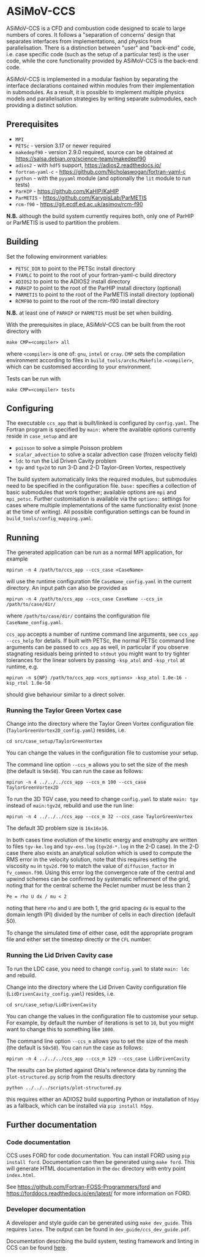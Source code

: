 # ASiMoV-CCS

ASiMoV-CCS is a CFD and combustion code designed to scale to large numbers of cores. It follows a "separation of concerns' design that separates interfaces from implementations, and physics from parallelisation. There is a distinction between "user" and "back-end" code, i.e. case specific code (such as the setup of a particular test) is the user code, while the core functionality provided by ASiMoV-CCS is the back-end code.

ASiMoV-CCS is implemented in a modular fashion by separating the interface declarations contained within modules from their implementation in submodules. As a result, it is possible to implement multiple physics models and parallelisation strategies by writing separate submodules, each providing a distinct solution.

## Prerequisites

- `MPI`
- `PETSc` - version 3.17 or newer required
- `makedepf90` - version 2.9.0 required, source can be obtained at https://salsa.debian.org/science-team/makedepf90
- `adios2` - with `hdf5` support, https://adios2.readthedocs.io/
- `fortran-yaml-c` - https://github.com/Nicholaswogan/fortran-yaml-c
- `python` - with the `pyyaml` module (and optionally the `lit` module to run tests)
- `ParHIP` - https://github.com/KaHIP/KaHIP
- `ParMETIS` - https://github.com/KarypisLab/ParMETIS
- `rcm-f90` - https://git.ecdf.ed.ac.uk/asimov/rcm-f90

**N.B.** although the build system currently requires both, only one of ParHIP or ParMETIS is used to partition the problem.

## Building

Set the following environment variables:

- `PETSC_DIR` to point to the PETSc install directory 
- `FYAMLC` to point to the root of your fortran-yaml-c build directory
- `ADIOS2` to point to the ADIOS2 install directory
- `PARHIP` to point to the root of the ParHIP install directory (optional)
- `PARMETIS` to point to the root of the ParMETIS install directory (optional)
- `RCMF90` to point to the root of the rcm-f90 install directory

**N.B.** at least one of `PARHIP` or `PARMETIS` must be set when building.

With the prerequisites in place, ASiMoV-CCS can be built from the root directory with
```
make CMP=<compiler> all
```
where `<compiler>` is one of: `gnu`, `intel` or `cray`. `CMP` sets the compilation environment according to files in `build_tools/archs/Makefile.<compiler>`, which can be customised according to your environment. 

Tests can be run with
```
make CMP=<compiler> tests
```


## Configuring

The executable `ccs_app` that is built/linked is configured by `config.yaml`. The Fortran program is specified by `main:` where the available options currently reside in `case_setup` and are
- `poisson` to solve a simple Poisson problem
- `scalar_advection` to solve a scalar advection case (frozen velocity field)
- `ldc` to run the Lid Driven Cavity problem
- `tgv` and `tgv2d` to run 3-D and 2-D Taylor-Green Vortex, respectively

The build system automatically links the required modules, but submodules need to be specified in the configuration file. `base:` specifies a collection of basic submodules that work together; available options are `mpi` and `mpi_petsc`. Further customisation is available via the `options:` settings for cases where multiple implementations of the same functionality exist (none at the time of writing). 
All possible configuration settings can be found in `build_tools/config_mapping.yaml`. 


## Running
The generated application can be run as a normal MPI application, for example
```
mpirun -n 4 /path/to/ccs_app --ccs_case <CaseName>
```
will use the runtime configuration file `CaseName_config.yaml` in the current directory. An input path can also be provided as
```
mpirun -n 4 /path/to/ccs_app --ccs_case CaseName --ccs_in /path/to/case/dir/
```
where `/path/to/case/dir/` contains the configuration file `CaseName_config.yaml`.

`ccs_app` accepts a number of runtime command line arguments, see `ccs_app --ccs_help` for details. 
If built with PETSc, the normal PETSc command line arguments can be passed to `ccs_app` as well, in particular if you observe stagnating residuals being printed to `stdout` you might want to try tighter tolerances for the linear solvers by passing `-ksp_atol` and `-ksp_rtol` at runtime, e.g.
```
mpirun -n ${NP} /path/to/ccs_app <ccs_options> -ksp_atol 1.0e-16 -ksp_rtol 1.0e-50
```
should give behaviour similar to a direct solver.

### Running the Taylor Green Vortex case
Change into the directory where the Taylor Green Vortex configuration file (`TaylorGreenVortex2D_config.yaml`) resides, i.e.
```
cd src/case_setup/TaylorGreenVortex
```
You can change the values in the configuration file to customise your setup. 

The command line option `--ccs_m` allows you to set the size of the mesh (the default is `50x50`). You can run the case as follows:
```
mpirun -n 4 ../../../ccs_app --ccs_m 100 --ccs_case TaylorGreenVortex2D
```

To run the 3D TGV case, you need to change `config.yaml` to state `main: tgv` instead of `main:tgv2d`, rebuild and use the run line:
```
mpirun -n 4 ../../../ccs_app --ccs_m 32 --ccs_case TaylorGreenVortex
```
The default 3D problem size is `16x16x16`.

In both cases time evolution of the kinetic energy and enstrophy are written to files `tgv-ke.log` and `tgv-ens.log` (`tgv2d-*.log` in the 2-D case).
In the 2-D case there also exists an analytical solution which is used to compute the RMS error in the velocity solution, note that this requires setting the viscosity `mu` in `tgv2d.f90` to match the value of `diffusion_factor` in `fv_common.f90`.
Using this error log the convergence rate of the central and upwind schemes can be confirmed by systematic refinement of the grid, noting that for the central scheme the Peclet number must be less than 2
```
Pe = rho U dx / mu < 2
```
noting that here `rho` and `U` are both 1, the grid spacing `dx` is equal to the domain length (PI) divided by the number of cells in each direction (default 50).

To change the simulated time of either case, edit the appropriate program file and either set the timestep directly or the `CFL` number.

### Running the Lid Driven Cavity case

To run the LDC case, you need to change `config.yaml` to state `main: ldc` and rebuild.

Change into the directory where the Lid Driven Cavity configuration file (`LidDrivenCavity_config.yaml`) resides, i.e.
```
cd src/case_setup/LidDrivenCavity
```
You can change the values in the configuration file to customise your setup. For example, by default the number of iterations is set to `10`, but you might want to change this to something like `1000`. 

The command line option `--ccs_m` allows you to set the size of the mesh (the default is `50x50`). You can run the case as follows:
```
mpirun -n 4 ../../../ccs_app --ccs_m 129 --ccs_case LidDrivenCavity
```

The results can be plotted against Ghia's reference data by running the `plot-structured.py` scrip from the results directory
```
python ../../../scripts/plot-structured.py
```
this requires either an ADIOS2 build supporting Python or installation of `h5py` as a fallback, which can be installed via `pip install h5py`.

## Further documentation

### Code documentation
CCS uses FORD for code documentation. You can install FORD using `pip install ford`. Documentation can then be generated using `make ford`. This will generate HTML documentation in the `doc` directory with entry point `index.html`.

See https://github.com/Fortran-FOSS-Programmers/ford and https://forddocs.readthedocs.io/en/latest/ for more information on FORD.

### Developer documentation
A developer and style guide can be generated using `make dev_guide`. This requires `latex`. The output can be found in `dev_guide/ccs_dev_guide.pdf`.

Documentation describing the build system, testing framework and linting in CCS can be found [here](build_tools/build_system_readme.md).
